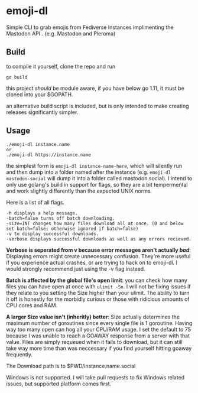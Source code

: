 # emoji-dl
Simple CLI to grab emojis from Fediverse Instances implimenting the Mastodon API
. (e.g. Mastodon and Pleroma)

## Build

to compile it yourself, clone the repo and run

```
go build
```

this project *should* be module aware, if you have below go 1.11, it must be cloned into your $GOPATH.

an alternative build script is included, but is only intended to make creating releases significantly simpler.

## Usage
```
./emoji-dl instance.name
or
./emoji-dl https://instance.name
```

the simplest form is `emoji-dl instance-name-here`, which will silently run and then dump into a folder named after the instance (e.g. `emoji-dl mastodon-social` will dump it into a folder called mastodon.social). I intend to only use golang's build in support for flags, so they are a bit tempermental and work slightly differently than the expected UNIX norms.

Here is a list of all flags.
```
-h displays a help message.
-batch=false turns off batch downloading.
-size=INT changes how many files download all at once. (0 and below set batch=false; otherwise ignored if batch=false)
-v to display successful downloads.
-verbose displays successful downloads as well as any errors recieved.
```

**Verbose is seperated from v because error messages aren't actually *bad***: Displaying errors might create unnecessary confusion. They're more useful if you experience actual crashes, or are trying to hack on to emoji-dl. I would strongly recommend just using the -v flag instead.

**Batch is affected by the global file's open limit**: you can check how many files you can have open at once with `ulimit -Sn`. I will not be fixing issues if they relate to you setting the Size higher than your ulimit. The ability to turn it off is honestly for the morbidly curious or those with ridicious amounts of CPU cores and RAM.

**A larger Size value isn't (inheritly) better**: Size actually determines the maximum number of goroutines since every single file is 1 goroutine. Having way too many open can hog all your CPU/RAM usage. I set the default to 75 because I was unable to reach a GOAWAY response from a server with that value. Files are simply requeued when it fails to download, but it can still take way more time than was neccessary if you find yourself hitting goaway frequently.

The Download path is to $PWD/instance.name.social

Windows is not supported. I will take pull requests to fix Windows related issues, but supported platform comes first.
